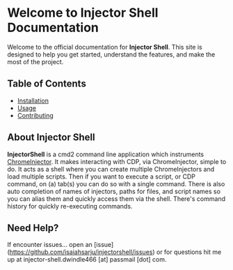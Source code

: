 # Welcome to Injector Shell Documentation

Welcome to the official documentation for **Injector Shell**. This site is designed to help you get started, understand the features, and make the most of the project.

## Table of Contents

- [Installation](installation.md)
- [Usage](usage.md)
- [Contributing](contributing.md)

## About Injector Shell

**InjectorShell** is a cmd2 command line application which instruments [ChromeInjector](https://github.com/isaiahsarju/chromeinjector). It makes interacting with CDP, via ChromeInjector, simple to do.  It acts as a shell where you can create multiple ChromeInjectors and load multiple scripts. Then if you want to execute a script, or CDP command, on (a) tab(s) you can do so with a single command. There is also auto completion of names of injectors, paths for files, and script names so you can alias them and quickly access them via the shell.  There's command history for quickly re-executing commands.

## Need Help?

If encounter issues... open an [issue] (https://github.com/isaiahsarju/injectorshell/issues) or for questions hit me up at injector-shell.dwindle466 \[at\] passmail \[dot\] com.

